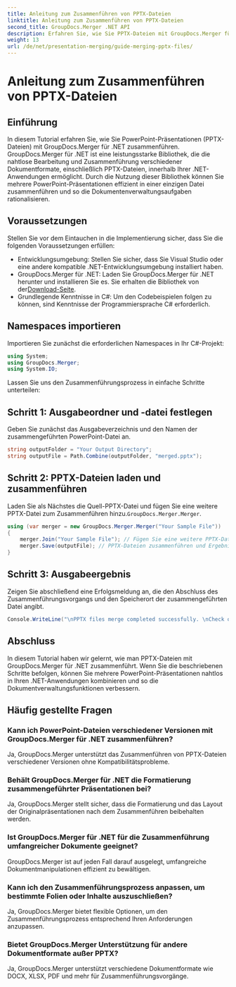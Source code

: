 ```yaml
---
title: Anleitung zum Zusammenführen von PPTX-Dateien
linktitle: Anleitung zum Zusammenführen von PPTX-Dateien
second_title: GroupDocs.Merger .NET API
description: Erfahren Sie, wie Sie PPTX-Dateien mit GroupDocs.Merger für .NET zusammenführen. Optimieren Sie die Dokumentenverwaltung mit dieser leistungsstarken .NET-Bibliothek.
weight: 13
url: /de/net/presentation-merging/guide-merging-pptx-files/
---
```


# Anleitung zum Zusammenführen von PPTX-Dateien

## Einführung
In diesem Tutorial erfahren Sie, wie Sie PowerPoint-Präsentationen (PPTX-Dateien) mit GroupDocs.Merger für .NET zusammenführen. GroupDocs.Merger für .NET ist eine leistungsstarke Bibliothek, die die nahtlose Bearbeitung und Zusammenführung verschiedener Dokumentformate, einschließlich PPTX-Dateien, innerhalb Ihrer .NET-Anwendungen ermöglicht. Durch die Nutzung dieser Bibliothek können Sie mehrere PowerPoint-Präsentationen effizient in einer einzigen Datei zusammenführen und so die Dokumentenverwaltungsaufgaben rationalisieren.
## Voraussetzungen
Stellen Sie vor dem Eintauchen in die Implementierung sicher, dass Sie die folgenden Voraussetzungen erfüllen:
- Entwicklungsumgebung: Stellen Sie sicher, dass Sie Visual Studio oder eine andere kompatible .NET-Entwicklungsumgebung installiert haben.
- GroupDocs.Merger für .NET: Laden Sie GroupDocs.Merger für .NET herunter und installieren Sie es. Sie erhalten die Bibliothek von der[Download-Seite](https://releases.groupdocs.com/merger/net/).
- Grundlegende Kenntnisse in C#: Um den Codebeispielen folgen zu können, sind Kenntnisse der Programmiersprache C# erforderlich.

## Namespaces importieren
Importieren Sie zunächst die erforderlichen Namespaces in Ihr C#-Projekt:
```csharp
using System; 
using GroupDocs.Merger;
using System.IO;
```

Lassen Sie uns den Zusammenführungsprozess in einfache Schritte unterteilen:
## Schritt 1: Ausgabeordner und -datei festlegen
Geben Sie zunächst das Ausgabeverzeichnis und den Namen der zusammengeführten PowerPoint-Datei an.
```csharp
string outputFolder = "Your Output Directory";
string outputFile = Path.Combine(outputFolder, "merged.pptx");
```
## Schritt 2: PPTX-Dateien laden und zusammenführen
 Laden Sie als Nächstes die Quell-PPTX-Datei und fügen Sie eine weitere PPTX-Datei zum Zusammenführen hinzu.`GroupDocs.Merger.Merger`.
```csharp
using (var merger = new GroupDocs.Merger.Merger("Your Sample File"))
{
    merger.Join("Your Sample File"); // Fügen Sie eine weitere PPTX-Datei zum Zusammenführen hinzu
    merger.Save(outputFile); // PPTX-Dateien zusammenführen und Ergebnis speichern
}
```
## Schritt 3: Ausgabeergebnis
Zeigen Sie abschließend eine Erfolgsmeldung an, die den Abschluss des Zusammenführungsvorgangs und den Speicherort der zusammengeführten Datei angibt.
```csharp
Console.WriteLine("\nPPTX files merge completed successfully. \nCheck output in {0}", outputFolder);
```

## Abschluss
In diesem Tutorial haben wir gelernt, wie man PPTX-Dateien mit GroupDocs.Merger für .NET zusammenführt. Wenn Sie die beschriebenen Schritte befolgen, können Sie mehrere PowerPoint-Präsentationen nahtlos in Ihren .NET-Anwendungen kombinieren und so die Dokumentverwaltungsfunktionen verbessern.

## Häufig gestellte Fragen
### Kann ich PowerPoint-Dateien verschiedener Versionen mit GroupDocs.Merger für .NET zusammenführen?
Ja, GroupDocs.Merger unterstützt das Zusammenführen von PPTX-Dateien verschiedener Versionen ohne Kompatibilitätsprobleme.
### Behält GroupDocs.Merger für .NET die Formatierung zusammengeführter Präsentationen bei?
Ja, GroupDocs.Merger stellt sicher, dass die Formatierung und das Layout der Originalpräsentationen nach dem Zusammenführen beibehalten werden.
### Ist GroupDocs.Merger für .NET für die Zusammenführung umfangreicher Dokumente geeignet?
GroupDocs.Merger ist auf jeden Fall darauf ausgelegt, umfangreiche Dokumentmanipulationen effizient zu bewältigen.
### Kann ich den Zusammenführungsprozess anpassen, um bestimmte Folien oder Inhalte auszuschließen?
Ja, GroupDocs.Merger bietet flexible Optionen, um den Zusammenführungsprozess entsprechend Ihren Anforderungen anzupassen.
### Bietet GroupDocs.Merger Unterstützung für andere Dokumentformate außer PPTX?
Ja, GroupDocs.Merger unterstützt verschiedene Dokumentformate wie DOCX, XLSX, PDF und mehr für Zusammenführungsvorgänge.